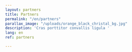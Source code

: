 ```yaml
---
layout: partners
title: Partners
permalink: "/en/partners"
parallax_image: "/uploads/orange_black_christal_bg.jpg"
description: 'Cras porttitor convallis ligula '
lang: en
ref: partners

---
```

